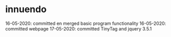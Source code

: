 # innuendo

16-05-2020: committed en merged basic program functionality
16-05-2020: committed webpage
17-05-2020: committed TinyTag and jquery 3.5.1
